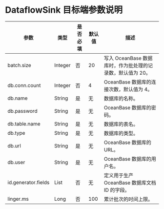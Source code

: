 # DataflowSink 目标端参数说明

|   参数  |  类型  | 是否必填 |   默认值 |  描述   |
|---------|--------|---------|----------|---------|
| batch.size          | Integer | 否    | 20      | 写入 OceanBase 数据库时，作为批处理的记录数，默认值为 20。 |
| db.conn.count       | Integer | 否    | 4   | OceanBase 数据库的连接次数，默认值为 4。    |
| db.name             | String  | 是    | 无                    | 数据库的名称。    |
| db.password         | String  | 是    | 无                    | OceanBase 数据库的密码。  |
| db.table.name       | String  | 是    | 无                    | 数据库的表名。    |
| db.type             | String  | 是    | 无                    | 数据库的类型。   |
| db.url              | String  | 是    | 无                    | OceanBase 数据库的 URL。    |
| db.user             | String  | 是    | 无                    | OceanBase 数据库的用户名。  |
| id.generator.fields | List    | 否    | 无        | 定义用于生产 OceanBase 数据库文档 ID 的字段。  |
| linger.ms           | Long    | 否    | 100                  | 累计批次的时间上限。    |